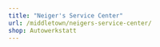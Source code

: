 ```yaml
---
title: "Neiger's Service Center"
url: /middletown/neigers-service-center/
shop: Autowerkstatt
---
```

